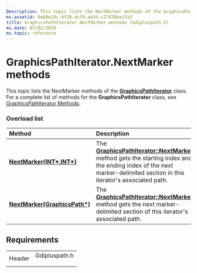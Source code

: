 ```yaml
---
Description: This topic lists the NextMarker methods of the GraphicsPathIterator class. For a complete list of methods for the GraphicsPathIterator class, see GraphicsPathIterator Methods.
ms.assetid: 6eb9e19c-df28-4cf9-a434-c27478ba1fa5
title: GraphicsPathIterator.NextMarker methods (Gdipluspath.h)
ms.date: 07/02/2019
ms.topic: reference
---
```


# GraphicsPathIterator.NextMarker methods

This topic lists the NextMarker methods of the [**GraphicsPathIterator**](/windows/win32/api/gdipluspath/nl-gdipluspath-graphicspathiterator) class. For a complete list of methods for the **GraphicsPathIterator** class, see [GraphicsPathIterator Methods](-gdiplus-class-graphicspathiterator-methods.md).

### Overload list



| Method                                                                                                 | Description                                                                                                                                                                                                                                                 |
|:-------------------------------------------------------------------------------------------------------|:------------------------------------------------------------------------------------------------------------------------------------------------------------------------------------------------------------------------------------------------------------|
| [**NextMarker(INT\*,INT\*)**](/previous-versions//ms535465(v=vs.85)) | The [**GraphicsPathIterator::NextMarker**](/previous-versions//ms535465(v=vs.85)) method gets the starting index and the ending index of the next marker-delimited section in this iterator's associated path.<br/> |
| [**NextMarker(GraphicsPath\*)**](/windows/win32/api/gdipluspath/nf-gdipluspath-graphicspathiterator-nextmarker(outconstgraphicspath))             | The [**GraphicsPathIterator::NextMarker**](/windows/win32/api/gdipluspath/nf-gdipluspath-graphicspathiterator-nextmarker(outconstgraphicspath)) method gets the next marker-delimited section of this iterator's associated path.<br/>                                                           |



## Requirements



|                   |                                                                                          |
|-------------------|------------------------------------------------------------------------------------------|
| Header<br/> | <dl> <dt>Gdipluspath.h</dt> </dl> |



 

 